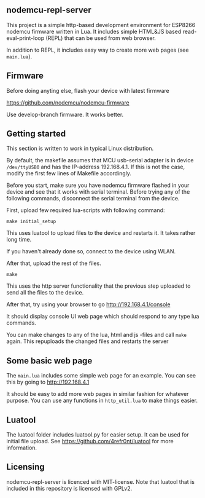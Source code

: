 nodemcu-repl-server
-------------------

This project is a simple http-based development environment for ESP8266 nodemcu
firmware written in Lua. It includes simple HTML&JS based read-eval-print-loop
(REPL) that can be used from web browser.

In addition to REPL, it includes easy way to create more web pages (see
`main.lua`).

Firmware
--------

Before doing anyting else, flash your device with latest firmware

https://github.com/nodemcu/nodemcu-firmware

Use develop-branch firmware. It works better.

Getting started
---------------

This section is written to work in typical Linux distribution.

By default, the makefile assumes that MCU usb-serial adapter is in device
`/dev/ttyUSB0` and has the IP-address 192.168.4.1. If this is not the case,
modify the first few lines of Makefile accordingly.

Before you start, make sure you have nodemcu firmware flashed in your device
and see that it works with serial terminal. Before trying any of the following
commands, disconnect the serial terminal from the device.

First, upload few required lua-scripts with following command:

    make initial_setup

This uses luatool to upload files to the device and restarts it. It takes
rather long time.

If you haven't already done so, connect to the device using WLAN.

After that, upload the rest of the files.

    make

This uses the http server functionality that the previous step uploaded to send
all the files to the device.

After that, try using your browser to go http://192.168.4.1/console

It should display console UI web page which should respond to any type lua
commands.

You can make changes to any of the lua, html and js -files and call `make`
again. This repuploads the changed files and restarts the server

Some basic web page
-------------------

The `main.lua` includes some simple web page for an example. You can see this
by going to http://192.168.4.1

It should be easy to add more web pages in similar fashion for whatever
purpose. You can use any functions in `http_util.lua` to make things easier.

Luatool
-------

The luatool folder includes luatool.py for easier setup. It can be used for
initial file upload.  See https://github.com/4refr0nt/luatool for more
information.

Licensing
---------

nodemcu-repl-server is licenced with MIT-license. Note that luatool that is
included in this repository is licensed with GPLv2.
